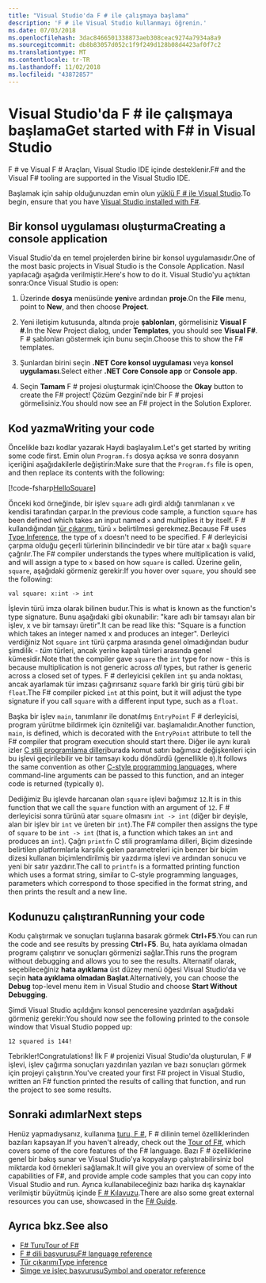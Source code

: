 ```yaml
---
title: "Visual Studio'da F # ile çalışmaya başlama"
description: 'F # ile Visual Studio kullanmayı öğrenin.'
ms.date: 07/03/2018
ms.openlocfilehash: 3dac8466501338873aeb308ceac9274a7934a8a9
ms.sourcegitcommit: db8b83057d052c1f9f249d128b08d4423af0f7c2
ms.translationtype: MT
ms.contentlocale: tr-TR
ms.lasthandoff: 11/02/2018
ms.locfileid: "43872857"
---
```

# <a name="get-started-with-f-in-visual-studio"></a><span data-ttu-id="4a904-103">Visual Studio'da F # ile çalışmaya başlama</span><span class="sxs-lookup"><span data-stu-id="4a904-103">Get started with F# in Visual Studio</span></span>

<span data-ttu-id="4a904-104">F # ve Visual F # Araçları, Visual Studio IDE içinde desteklenir.</span><span class="sxs-lookup"><span data-stu-id="4a904-104">F# and the Visual F# tooling are supported in the Visual Studio IDE.</span></span>

<span data-ttu-id="4a904-105">Başlamak için sahip olduğunuzdan emin olun [yüklü F # ile Visual Studio](install-fsharp.md#install-f-with-visual-studio).</span><span class="sxs-lookup"><span data-stu-id="4a904-105">To begin, ensure that you have [Visual Studio installed with F#](install-fsharp.md#install-f-with-visual-studio).</span></span>

## <a name="creating-a-console-application"></a><span data-ttu-id="4a904-106">Bir konsol uygulaması oluşturma</span><span class="sxs-lookup"><span data-stu-id="4a904-106">Creating a console application</span></span>

<span data-ttu-id="4a904-107">Visual Studio'da en temel projelerden birine bir konsol uygulamasıdır.</span><span class="sxs-lookup"><span data-stu-id="4a904-107">One of the most basic projects in Visual Studio is the Console Application.</span></span>  <span data-ttu-id="4a904-108">Nasıl yapılacağı aşağıda verilmiştir.</span><span class="sxs-lookup"><span data-stu-id="4a904-108">Here's how to do it.</span></span>  <span data-ttu-id="4a904-109">Visual Studio'yu açtıktan sonra:</span><span class="sxs-lookup"><span data-stu-id="4a904-109">Once Visual Studio is open:</span></span>

1. <span data-ttu-id="4a904-110">Üzerinde **dosya** menüsünde **yeni**ve ardından **proje**.</span><span class="sxs-lookup"><span data-stu-id="4a904-110">On the **File** menu, point to **New**, and then choose **Project**.</span></span>

2.  <span data-ttu-id="4a904-111">Yeni iletişim kutusunda, altında proje **şablonları**, görmelisiniz **Visual F #**.</span><span class="sxs-lookup"><span data-stu-id="4a904-111">In the New Project dialog, under **Templates**, you should see **Visual F#**.</span></span>  <span data-ttu-id="4a904-112">F # şablonları göstermek için bunu seçin.</span><span class="sxs-lookup"><span data-stu-id="4a904-112">Choose this to show the F# templates.</span></span>

3. <span data-ttu-id="4a904-113">Şunlardan birini seçin **.NET Core konsol uygulaması** veya **konsol uygulaması**.</span><span class="sxs-lookup"><span data-stu-id="4a904-113">Select either **.NET Core Console app** or **Console app**.</span></span>

3. <span data-ttu-id="4a904-114">Seçin **Tamam** F # projesi oluşturmak için!</span><span class="sxs-lookup"><span data-stu-id="4a904-114">Choose the **Okay** button to create the F# project!</span></span>  <span data-ttu-id="4a904-115">Çözüm Gezgini'nde bir F # projesi görmelisiniz.</span><span class="sxs-lookup"><span data-stu-id="4a904-115">You should now see an F# project in the Solution Explorer.</span></span>

## <a name="writing-your-code"></a><span data-ttu-id="4a904-116">Kod yazma</span><span class="sxs-lookup"><span data-stu-id="4a904-116">Writing your code</span></span>

<span data-ttu-id="4a904-117">Öncelikle bazı kodlar yazarak Haydi başlayalım.</span><span class="sxs-lookup"><span data-stu-id="4a904-117">Let's get started by writing some code first.</span></span>  <span data-ttu-id="4a904-118">Emin olun `Program.fs` dosya açıksa ve sonra dosyanın içeriğini aşağıdakilerle değiştirin:</span><span class="sxs-lookup"><span data-stu-id="4a904-118">Make sure that the `Program.fs` file is open, and then replace its contents with the following:</span></span>

[!code-fsharp[HelloSquare](../../../samples/snippets/fsharp/getting-started/hello-square.fs)]

<span data-ttu-id="4a904-119">Önceki kod örneğinde, bir işlev `square` adlı girdi aldığı tanımlanan `x` ve kendisi tarafından çarpar.</span><span class="sxs-lookup"><span data-stu-id="4a904-119">In the previous code sample, a function `square` has been defined which takes an input named `x` and multiplies it by itself.</span></span>  <span data-ttu-id="4a904-120">F # kullandığından [tür çıkarımı](../language-reference/type-inference.md), türü `x` belirtilmesi gerekmez.</span><span class="sxs-lookup"><span data-stu-id="4a904-120">Because F# uses [Type Inference](../language-reference/type-inference.md), the type of `x` doesn't need to be specified.</span></span>  <span data-ttu-id="4a904-121">F # derleyicisi çarpma olduğu geçerli türlerinin bilincindedir ve bir türe atar `x` bağlı `square` çağrılır.</span><span class="sxs-lookup"><span data-stu-id="4a904-121">The F# compiler understands the types where multiplication is valid, and will assign a type to `x` based on how `square` is called.</span></span>  <span data-ttu-id="4a904-122">Üzerine gelin, `square`, aşağıdaki görmeniz gerekir:</span><span class="sxs-lookup"><span data-stu-id="4a904-122">If you hover over `square`, you should see the following:</span></span>

```
val square: x:int -> int
```

<span data-ttu-id="4a904-123">İşlevin türü imza olarak bilinen budur.</span><span class="sxs-lookup"><span data-stu-id="4a904-123">This is what is known as the function's type signature.</span></span>  <span data-ttu-id="4a904-124">Bunu aşağıdaki gibi okunabilir: "kare adlı bir tamsayı alan bir işlev, x ve bir tamsayı üretir".</span><span class="sxs-lookup"><span data-stu-id="4a904-124">It can be read like this: "Square is a function which takes an integer named x and produces an integer".</span></span>  <span data-ttu-id="4a904-125">Derleyici verdiğiniz Not `square` `int` türü çarpma arasında genel olmadığından budur şimdilik - *tüm* türleri, ancak yerine kapalı türleri arasında genel kümesidir.</span><span class="sxs-lookup"><span data-stu-id="4a904-125">Note that the compiler gave `square` the `int` type for now - this is because multiplication is not generic across *all* types, but rather is generic across a closed set of types.</span></span>  <span data-ttu-id="4a904-126">F # derleyicisi çekilen `int` şu anda noktası, ancak ayarlamak tür imzası çağırırsanız `square` farklı bir giriş türü gibi bir `float`.</span><span class="sxs-lookup"><span data-stu-id="4a904-126">The F# compiler picked `int` at this point, but it will adjust the type signature if you call `square` with a different input type, such as a `float`.</span></span>

<span data-ttu-id="4a904-127">Başka bir işlev `main`, tanımlanır ile donatılmış `EntryPoint` F # derleyicisi, program yürütme bildirmek için özniteliği var. başlamalıdır.</span><span class="sxs-lookup"><span data-stu-id="4a904-127">Another function, `main`, is defined, which is decorated with the `EntryPoint` attribute to tell the F# compiler that program execution should start there.</span></span>  <span data-ttu-id="4a904-128">Diğer ile aynı kuralı izler [C stili programlama dilleri](https://en.wikipedia.org/wiki/Entry_point#C_and_C.2B.2B)burada komut satırı bağımsız değişkenleri için bu işlevi geçirilebilir ve bir tamsayı kodu döndürdü (genellikle `0`).</span><span class="sxs-lookup"><span data-stu-id="4a904-128">It follows the same convention as other [C-style programming languages](https://en.wikipedia.org/wiki/Entry_point#C_and_C.2B.2B), where command-line arguments can be passed to this function, and an integer code is returned (typically `0`).</span></span>

<span data-ttu-id="4a904-129">Dediğimiz Bu işlevde harcanan olan `square` işlevi bağımsız `12`.</span><span class="sxs-lookup"><span data-stu-id="4a904-129">It is in this function that we call the `square` function with an argument of `12`.</span></span>  <span data-ttu-id="4a904-130">F # derleyicisi sonra türünü atar `square` olmasını `int -> int` (diğer bir deyişle, alan bir işlev bir `int` ve üreten bir `int`).</span><span class="sxs-lookup"><span data-stu-id="4a904-130">The F# compiler then assigns the type of `square` to be `int -> int` (that is, a function which takes an `int` and produces an `int`).</span></span>  <span data-ttu-id="4a904-131">Çağrı `printfn` C stili programlama dilleri, Biçim dizesinde belirtilen platformlarla karşılık gelen parametreleri için benzer bir biçim dizesi kullanan biçimlendirilmiş bir yazdırma işlevi ve ardından sonucu ve yeni bir satır yazdırır.</span><span class="sxs-lookup"><span data-stu-id="4a904-131">The call to `printfn` is a formatted printing function which uses a format string, similar to C-style programming languages, parameters which correspond to those specified in the format string, and then prints the result and a new line.</span></span>

## <a name="running-your-code"></a><span data-ttu-id="4a904-132">Kodunuzu çalıştıran</span><span class="sxs-lookup"><span data-stu-id="4a904-132">Running your code</span></span>

<span data-ttu-id="4a904-133">Kodu çalıştırmak ve sonuçları tuşlarına basarak görmek **Ctrl**+**F5**.</span><span class="sxs-lookup"><span data-stu-id="4a904-133">You can run the code and see results by pressing **Ctrl**+**F5**.</span></span>  <span data-ttu-id="4a904-134">Bu, hata ayıklama olmadan programı çalıştırır ve sonuçları görmenizi sağlar.</span><span class="sxs-lookup"><span data-stu-id="4a904-134">This runs the program without debugging and allows you to see the results.</span></span>  <span data-ttu-id="4a904-135">Alternatif olarak, seçebileceğiniz **hata ayıklama** üst düzey menü öğesi Visual Studio'da ve seçin **hata ayıklama olmadan Başlat**.</span><span class="sxs-lookup"><span data-stu-id="4a904-135">Alternatively, you can choose the **Debug** top-level menu item in Visual Studio and choose **Start Without Debugging**.</span></span>

<span data-ttu-id="4a904-136">Şimdi Visual Studio açıldığını konsol penceresine yazdırılan aşağıdaki görmeniz gerekir:</span><span class="sxs-lookup"><span data-stu-id="4a904-136">You should now see the following printed to the console window that Visual Studio popped up:</span></span>

```
12 squared is 144!
```

<span data-ttu-id="4a904-137">Tebrikler!</span><span class="sxs-lookup"><span data-stu-id="4a904-137">Congratulations!</span></span>  <span data-ttu-id="4a904-138">İlk F # projenizi Visual Studio'da oluşturulan, F # işlevi, işlev çağırma sonuçları yazdırılan yazılan ve bazı sonuçları görmek için projeyi çalıştırın.</span><span class="sxs-lookup"><span data-stu-id="4a904-138">You've created your first F# project in Visual Studio, written an F# function printed the results of calling that function, and run the project to see some results.</span></span>

## <a name="next-steps"></a><span data-ttu-id="4a904-139">Sonraki adımlar</span><span class="sxs-lookup"><span data-stu-id="4a904-139">Next steps</span></span>

<span data-ttu-id="4a904-140">Henüz yapmadıysanız, kullanıma [turu, F #](../tour.md), F # dilinin temel özelliklerinden bazıları kapsayan.</span><span class="sxs-lookup"><span data-stu-id="4a904-140">If you haven't already, check out the [Tour of F#](../tour.md), which covers some of the core features of the F# language.</span></span>  <span data-ttu-id="4a904-141">Bazı F # özelliklerine genel bir bakış sunar ve Visual Studio'ya kopyalayıp çalıştırabilirsiniz bol miktarda kod örnekleri sağlamak.</span><span class="sxs-lookup"><span data-stu-id="4a904-141">It will give you an overview of some of the capabilities of F#, and provide ample code samples that you can copy into Visual Studio and run.</span></span>  <span data-ttu-id="4a904-142">Ayrıca kullanabileceğiniz bazı harika dış kaynaklar verilmiştir büyütmüş içinde [F # Kılavuzu](../index.md).</span><span class="sxs-lookup"><span data-stu-id="4a904-142">There are also some great external resources you can use, showcased in the [F# Guide](../index.md).</span></span>

## <a name="see-also"></a><span data-ttu-id="4a904-143">Ayrıca bkz.</span><span class="sxs-lookup"><span data-stu-id="4a904-143">See also</span></span>

- [<span data-ttu-id="4a904-144">F# Turu</span><span class="sxs-lookup"><span data-stu-id="4a904-144">Tour of F#</span></span>](../tour.md)
- [<span data-ttu-id="4a904-145">F # dili başvurusu</span><span class="sxs-lookup"><span data-stu-id="4a904-145">F# language reference</span></span>](../language-reference/index.md)
- [<span data-ttu-id="4a904-146">Tür çıkarımı</span><span class="sxs-lookup"><span data-stu-id="4a904-146">Type inference</span></span>](../language-reference/type-inference.md)
- [<span data-ttu-id="4a904-147">Simge ve işleç başvurusu</span><span class="sxs-lookup"><span data-stu-id="4a904-147">Symbol and operator reference</span></span>](../language-reference/symbol-and-operator-reference/index.md)
